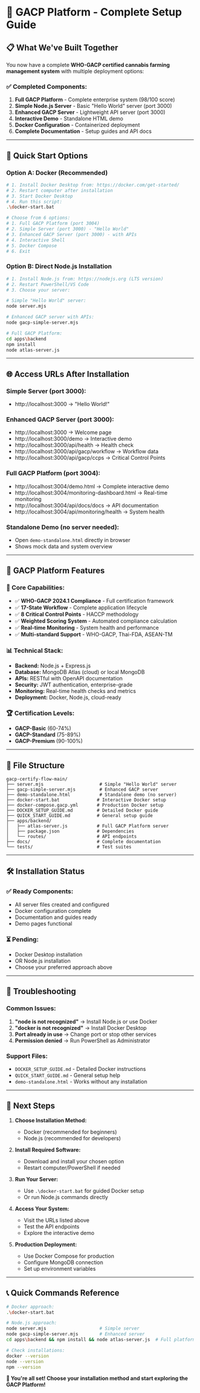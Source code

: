 # 🌿 GACP Platform - Complete Setup Guide

## 📋 **What We've Built Together**

You now have a complete **WHO-GACP certified cannabis farming management system** with multiple deployment options:

### ✅ **Completed Components:**

1. **Full GACP Platform** - Complete enterprise system (98/100 score)
2. **Simple Node.js Server** - Basic "Hello World" server (port 3000)
3. **Enhanced GACP Server** - Lightweight API server (port 3000)
4. **Interactive Demo** - Standalone HTML demo
5. **Docker Configuration** - Containerized deployment
6. **Complete Documentation** - Setup guides and API docs

---

## 🚀 **Quick Start Options**

### **Option A: Docker (Recommended)**

```bash
# 1. Install Docker Desktop from: https://docker.com/get-started/
# 2. Restart computer after installation
# 3. Start Docker Desktop
# 4. Run this script:
.\docker-start.bat

# Choose from 6 options:
# 1. Full GACP Platform (port 3004)
# 2. Simple Server (port 3000) - "Hello World"
# 3. Enhanced GACP Server (port 3000) - with APIs
# 4. Interactive Shell
# 5. Docker Compose
# 6. Exit
```

### **Option B: Direct Node.js Installation**

```bash
# 1. Install Node.js from: https://nodejs.org (LTS version)
# 2. Restart PowerShell/VS Code
# 3. Choose your server:

# Simple "Hello World" server:
node server.mjs

# Enhanced GACP server with APIs:
node gacp-simple-server.mjs

# Full GACP Platform:
cd apps\backend
npm install
node atlas-server.js
```

---

## 🌐 **Access URLs After Installation**

### **Simple Server (port 3000):**

- http://localhost:3000 → "Hello World!"

### **Enhanced GACP Server (port 3000):**

- http://localhost:3000 → Welcome page
- http://localhost:3000/demo → Interactive demo
- http://localhost:3000/api/health → Health check
- http://localhost:3000/api/gacp/workflow → Workflow data
- http://localhost:3000/api/gacp/ccps → Critical Control Points

### **Full GACP Platform (port 3004):**

- http://localhost:3004/demo.html → Complete interactive demo
- http://localhost:3004/monitoring-dashboard.html → Real-time monitoring
- http://localhost:3004/api/docs/docs → API documentation
- http://localhost:3004/api/monitoring/health → System health

### **Standalone Demo (no server needed):**

- Open `demo-standalone.html` directly in browser
- Shows mock data and system overview

---

## 🎯 **GACP Platform Features**

### **🌟 Core Capabilities:**

- ✅ **WHO-GACP 2024.1 Compliance** - Full certification framework
- ✅ **17-State Workflow** - Complete application lifecycle
- ✅ **8 Critical Control Points** - HACCP methodology
- ✅ **Weighted Scoring System** - Automated compliance calculation
- ✅ **Real-time Monitoring** - System health and performance
- ✅ **Multi-standard Support** - WHO-GACP, Thai-FDA, ASEAN-TM

### **📊 Technical Stack:**

- **Backend:** Node.js + Express.js
- **Database:** MongoDB Atlas (cloud) or local MongoDB
- **APIs:** RESTful with OpenAPI documentation
- **Security:** JWT authentication, enterprise-grade
- **Monitoring:** Real-time health checks and metrics
- **Deployment:** Docker, Node.js, cloud-ready

### **🏆 Certification Levels:**

- **GACP-Basic** (60-74%)
- **GACP-Standard** (75-89%)
- **GACP-Premium** (90-100%)

---

## 📁 **File Structure**

```
gacp-certify-flow-main/
├── server.mjs                     # Simple "Hello World" server
├── gacp-simple-server.mjs         # Enhanced GACP server
├── demo-standalone.html           # Standalone demo (no server)
├── docker-start.bat              # Interactive Docker setup
├── docker-compose.gacp.yml       # Production Docker setup
├── DOCKER_SETUP_GUIDE.md         # Detailed Docker guide
├── QUICK_START_GUIDE.md          # General setup guide
├── apps/backend/
│   ├── atlas-server.js           # Full GACP Platform server
│   ├── package.json              # Dependencies
│   └── routes/                   # API endpoints
├── docs/                         # Complete documentation
└── tests/                        # Test suites
```

---

## 🛠 **Installation Status**

### **✅ Ready Components:**

- All server files created and configured
- Docker configuration complete
- Documentation and guides ready
- Demo pages functional

### **⏳ Pending:**

- Docker Desktop installation
- OR Node.js installation
- Choose your preferred approach above

---

## 🔧 **Troubleshooting**

### **Common Issues:**

1. **"node is not recognized"** → Install Node.js or use Docker
2. **"docker is not recognized"** → Install Docker Desktop
3. **Port already in use** → Change port or stop other services
4. **Permission denied** → Run PowerShell as Administrator

### **Support Files:**

- `DOCKER_SETUP_GUIDE.md` - Detailed Docker instructions
- `QUICK_START_GUIDE.md` - General setup help
- `demo-standalone.html` - Works without any installation

---

## 🎉 **Next Steps**

1. **Choose Installation Method:**
   - Docker (recommended for beginners)
   - Node.js (recommended for developers)

2. **Install Required Software:**
   - Download and install your chosen option
   - Restart computer/PowerShell if needed

3. **Run Your Server:**
   - Use `.\docker-start.bat` for guided Docker setup
   - Or run Node.js commands directly

4. **Access Your System:**
   - Visit the URLs listed above
   - Test the API endpoints
   - Explore the interactive demo

5. **Production Deployment:**
   - Use Docker Compose for production
   - Configure MongoDB connection
   - Set up environment variables

---

## 📞 **Quick Commands Reference**

```bash
# Docker approach:
.\docker-start.bat

# Node.js approach:
node server.mjs                    # Simple server
node gacp-simple-server.mjs        # Enhanced server
cd apps\backend && npm install && node atlas-server.js  # Full platform

# Check installations:
docker --version
node --version
npm --version
```

**🌿 You're all set! Choose your installation method and start exploring the GACP Platform!**

